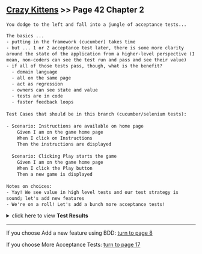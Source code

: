 ## [Crazy Kittens](../page-0/README.md) >> Page 42 Chapter 2

```
You dodge to the left and fall into a jungle of acceptance tests...
```

```
The basics ...
- putting in the framework (cucumber) takes time
- but ... 1 or 2 acceptance test later, there is some more clarity around the state of the application from a higher-level perspective (I mean, non-coders can see the test run and pass and see their value)
- if all of those tests pass, though, what is the benefit?
  - domain language
  - all on the same page
  - act as regression
  - owners can see state and value
  - tests are in code
  - faster feedback loops
 
Test Cases that should be in this branch (cucumber/selenium tests):

- Scenario: Instructions are available on home page
    Given I am on the game home page
    When I click on Instructions
    Then the instructions are displayed

  Scenario: Clicking Play starts the game
    Given I am on the game home page
    When I click the Play button
    Then a new game is displayed

Notes on choices:
- Yay! We see value in high level tests and our test strategy is sound; let's add new features
- We're on a roll! Let's add a bunch more acceptance tests!

```

<details>
    <summary>click here to view <b>Test Results</b></summary>
    <img width="50%" src="assets/results.png"/>
</details>

<hr>

If you choose Add a new feature using BDD: [turn to page 8](../page-8/README.md)

If you choose More Acceptance Tests: [turn to page 17](../page-17/README.md)

